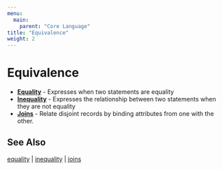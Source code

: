 ```yaml
---
menu:
  main:
    parent: "Core Language"
title: "Equivalence"
weight: 2
---
```


# Equivalence

- **[Equality](../equality)** - Expresses when two statements are equality
- **[Inequality](../inequality)** - Expresses the relationship between two statements when they are not equality
- **[Joins](../joins)** - Relate disjoint records by binding attributes from one with the other.  

## See Also

[equality](../equality) | [inequality](../inequality) | [joins](../joins)
